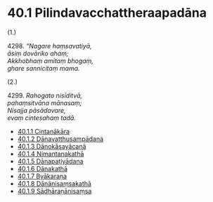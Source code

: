 # 40.1 Pilindavacchattheraapadāna

(1.)

4298\. _“Nagare haṃsavatiyā,_  
_āsiṃ dovāriko ahaṃ;_  
_Akkhobhaṃ amitaṃ bhogaṃ,_  
_ghare sannicitaṃ mama._  

(2.)

4299\. _Rahogato nisīditvā,_  
_pahaṃsitvāna mānasaṃ;_  
_Nisajja pāsādavare,_  
_evaṃ cintesahaṃ tadā._  

* [40.1.1 Cintanākāra](40.1/40.1.1.md)
* [40.1.2 Dānavatthusampādana](40.1/40.1.2.md)
* [40.1.3 Dānokāsayācanā](40.1/40.1.3.md)
* [40.1.4 Nimantanakathā](40.1/40.1.4.md)
* [40.1.5 Dānapaṭiyādana](40.1/40.1.5.md)
* [40.1.6 Dānakathā](40.1/40.1.6.md)
* [40.1.7 Byākaraṇa](40.1/40.1.7.md)
* [40.1.8 Dānānisaṃsakathā](40.1/40.1.8.md)
* [40.1.9 Sādhāraṇānisaṃsa](40.1/40.1.9.md)
